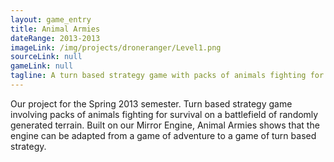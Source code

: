 ```yaml
---
layout: game_entry
title: Animal Armies
dateRange: 2013-2013
imageLink: /img/projects/droneranger/Level1.png
sourceLink: null
gameLink: null
tagline: A turn based strategy game with packs of animals fighting for survival on a battlefield of randomly generated terrain.
---
```

<!--Put description here:-->
Our project for the Spring 2013 semester. Turn based strategy game involving packs of animals fighting for survival on a battlefield of randomly generated terrain. Built on our Mirror Engine, Animal Armies shows that the engine can be adapted from a game of adventure to a game of turn based strategy. 